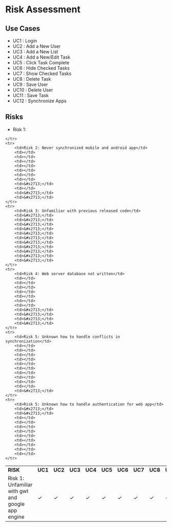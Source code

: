 # Risk Assessment
## Use Cases
* UC1 : Login
* UC2 : Add a New User
* UC3 : Add a New List
* UC4 : Add a New/Edit Task
* UC5 : Click Task Complete
* UC6 : Hide Checked Tasks
* UC7 : Show Checked Tasks
* UC8 : Delete Task
* UC9 : Save User
* UC10 : Delete User
* UC11 : Save Task
* UC12 : Synchronize Apps 

## Risks
* Risk 1: 

<table>
<tbody>
	<tr>
		<td><b>RISK</b></td>
		<td><b>UC1</b></td>
		<td><b>UC2</b></td>
		<td><b>UC3</b></td>
		<td><b>UC4</b></td>
		<td><b>UC5</b></td>
		<td><b>UC6</b></td>
		<td><b>UC7</b></td>
		<td><b>UC8</b></td>
		<td><b>UC9</b></td>
		<td><b>UC10</b></td>
		<td><b>UC11</b></td>
	</tr>
	<tr>
		<td>Risk 1: Unfamiliar with gwt and google app engine</td>
		<td>&#x2713;</td>
		<td>&#x2713;</td>
		<td>&#x2713;</td>
		<td>&#x2713;</td>
		<td>&#x2713;</td>
		<td>&#x2713;</td>
		<td>&#x2713;</td>
		<td>&#x2713;</td>
		<td>&#x2713;</td>
		<td>&#x2713;</td>
		<td>&#x2713;</td>

	</tr>
	<tr>
		<td>Risk 2: Never synchronized mobile and android app</td>
		<td></td>
		<td></td>
		<td></td>
		<td></td>
		<td></td>
		<td></td>
		<td></td>
		<td>&#x2713;</td>
		<td></td>
		<td>&#x2713;</td>
		<td>&#x2713;</td>
	</tr>
	<tr>
		<td>Risk 3: Unfamiliar with previous released code</td>
		<td>&#x2713;</td>
		<td>&#x2713;</td>
		<td>&#x2713;</td>
		<td>&#x2713;</td>
		<td>&#x2713;</td>
		<td>&#x2713;</td>
		<td>&#x2713;</td>
		<td>&#x2713;</td>
		<td>&#x2713;</td>
		<td>&#x2713;</td>
		<td>&#x2713;</td>
	</tr>
	<tr>
		<td>Risk 4: Web server database not written</td>
		<td></td>
		<td></td>
		<td></td>
		<td></td>
		<td></td>
		<td></td>
		<td></td>
		<td>&#x2713;</td>
		<td>&#x2713;</td>
		<td>&#x2713;</td>
		<td>&#x2713;</td>
	</tr>
	<tr>
		<td>Risk 5: Unknown how to handle conflicts in synchronization</td>
		<td></td>
		<td></td>
		<td></td>
		<td></td>
		<td></td>
		<td></td>
		<td></td>
		<td></td>
		<td></td>
		<td></td>
		<td>&#x2713;</td>
	</tr>
	<tr>
		<td>Risk 5: Unknown how to handle authentication for web app</td>
		<td>&#x2713;</td>
		<td>&#x2713;</td>
		<td></td>
		<td></td>
		<td></td>
		<td></td>
		<td></td>
		<td></td>
		<td></td>
		<td></td>
		<td></td>
	</tr>

</tbody>
</table>
